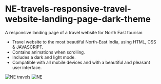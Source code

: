 

# NE-travels-responsive-travel-website-landing-page-dark-theme
A responsive landing page of a travel website for North East tourism 
- Travel website to the most beautiful North-East India, using HTML, CSS & JAVASCRIPT.
- Contains animations when scrolling.
- Includes a dark and light mode.
- Compatible with all mobile devices and with a beautiful and pleasant user interface.


![NE travels](https://user-images.githubusercontent.com/99405820/179449655-85d66ebe-bbc1-4faf-9a04-8b36a32ff21f.png)
![NE](https://user-images.githubusercontent.com/99405820/179449975-015cf3a7-13af-4a44-8f09-d01a9fea284c.png)
